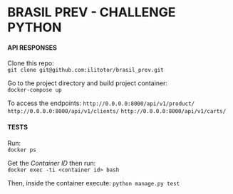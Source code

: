 # BRASIL PREV - CHALLENGE PYTHON

#### API RESPONSES

Clone this repo:\
` git clone git@github.com:ilitotor/brasil_prev.git `

Go to the project directory and build project container:\
` docker-compose up  `


To access the endpoints:
`http://0.0.0.0:8000/api/v1/product/`
`http://0.0.0.0:8000/api/v1/clients/`
`http://0.0.0.0:8000/api/v1/carts/`

#### TESTS

Run:\
`docker ps`

Get the _Container ID_ then run:\
`docker exec -ti <container id> bash`

Then, inside the container execute:
`python manage.py test`
